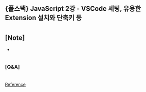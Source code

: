 ## {풀스택} JavaScript 2강 - VSCode 세팅, 유용한 Extension 설치와 단축키 등

#

## [Note]

-

#

### [Q&A]

#

[Reference](https://www.youtube.com/watch?v=gf2DnqxnwAc&list=PLEOnZ6GeucBWtTPoN847Rx-hI1_MVZ_m-&index=14)
